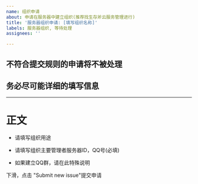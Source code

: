 ```yaml
---
name: 组织申请
about: 申请在服务器中建立组织(推荐找生存斧云服务管理进行)
title: '服务器组织申请: [填写组织名称]'
labels: 服务器组织, 等待处理
assignees: ''

---
```


## 不符合提交规则的申请将不被处理
## 务必尽可能详细的填写信息

-----

# 正文
- 请填写组织用途


- 请填写组织主要管理者服务器ID，QQ号(必填)


- 如果建立QQ群，请在此特殊说明


下滑，点击 "Submit new issue"提交申请
